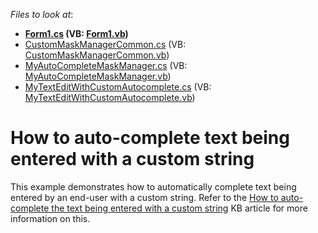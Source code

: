<!-- default file list -->
*Files to look at*:

* **[Form1.cs](./CS/Form1.cs) (VB: [Form1.vb](./VB/Form1.vb))**
* [CustomMaskManagerCommon.cs](./CS/MyTextEditWithCustomAutocomplete/CustomMaskManagerCommon.cs) (VB: [CustomMaskManagerCommon.vb](./VB/MyTextEditWithCustomAutocomplete/CustomMaskManagerCommon.vb))
* [MyAutoCompleteMaskManager.cs](./CS/MyTextEditWithCustomAutocomplete/MyAutoCompleteMaskManager.cs) (VB: [MyAutoCompleteMaskManager.vb](./VB/MyTextEditWithCustomAutocomplete/MyAutoCompleteMaskManager.vb))
* [MyTextEditWithCustomAutocomplete.cs](./CS/MyTextEditWithCustomAutocomplete/MyTextEditWithCustomAutocomplete.cs) (VB: [MyTextEditWithCustomAutocomplete.vb](./VB/MyTextEditWithCustomAutocomplete/MyTextEditWithCustomAutocomplete.vb))
<!-- default file list end -->
# How to auto-complete text being entered with a custom string 


<p>This example demonstrates how to automatically complete text being entered by an end-user with a custom string. Refer to the <a href="https://www.devexpress.com/Support/Center/p/AK3726">How to auto-complete the text being entered with a custom string</a> KB article for more information on this.</p>


<br/>


